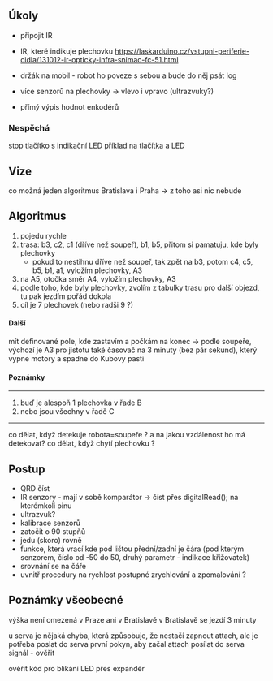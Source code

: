 ## Úkoly 

* připojit IR 
* IR, které indikuje plechovku 
https://laskarduino.cz/vstupni-periferie-cidla/131012-ir-opticky-infra-snimac-fc-51.html

* držák na mobil - robot ho poveze s sebou a bude do něj psát log 
* více senzorů na plechovky -> vlevo i vpravo (ultrazvuky?) 
* přímý výpis hodnot enkodérů 

### Nespěchá 

 stop tlačítko s indikační LED
 příklad na tlačítka a LED  

## Vize 

co možná jeden algoritmus Bratislava i Praha -> z toho asi nic nebude 


## Algoritmus 

1. pojedu rychle
2. trasa: b3, c2, c1  (dříve než soupeř), b1, b5, přitom si pamatuju, kde byly plechovky   
    * pokud to nestihnu dříve než soupeř, tak zpět na b3, potom c4, c5, b5, b1, a1, vyložím plechovky, A3
3. na A5, otočka směr A4, vyložím plechovky, A3
4.  podle toho, kde byly plechovky, zvolím z tabulky trasu pro další objezd, tu pak jezdím pořád dokola  
5. cíl je 7 plechovek (nebo radši 9 ?)


#### Další 

 mít definované pole, kde zastavím a počkám na konec  -> podle soupeře, výchozí je A3
 pro jistotu také časovač na 3 minuty (bez pár sekund), který vypne motory a spadne do Kubovy pasti 


#### Poznámky

-----------
1. buď je alespoň 1 plechovka v řade B 
2. nebo jsou všechny v řadě C
--------------


co dělat, když detekuje robota=soupeře ?  a na jakou vzdálenost ho má detekovat? 
co dělat, když chytí plechovku ? 



## Postup 

* QRD číst 
* IR senzory - mají v sobě komparátor -> číst přes digitalRead(); na kterémkoli pinu 
* ultrazvuk? 
* kalibrace senzorů 
* zatočit o 90 stupňů
* jedu (skoro) rovně
* funkce, která vrací kde pod lištou přední/zadní je čára (pod kterým senzorem, číslo od -50 do 50, druhý parametr - indikace křižovatek)
* srovnání se na čáře 
* uvnitř procedury na rychlost postupné zrychlování a zpomalování ? 


## Poznámky všeobecné

výška není omezená v Praze ani v Bratislavě 
v Bratislavě se jezdí 3 minuty 

u serva je nějaká chyba, která způsobuje, že nestačí zapnout attach, ale je potřeba poslat do serva první pokyn, aby začal attach posílat do serva signál - ověřit

ověřit kód pro blikání LED přes expandér 





